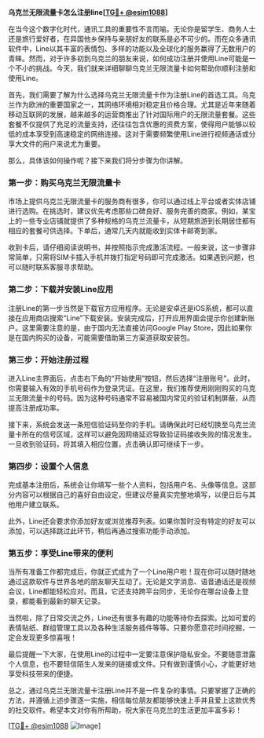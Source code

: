 **乌克兰无限流量卡怎么注册line[[TG💪+ @esim1088](https://t.me/s/esim1088)]**

在当今这个数字化时代，通讯工具的重要性不言而喻。无论你是留学生、商务人士还是旅行爱好者，在异国他乡保持与亲朋好友的联系是必不可少的。而在众多通讯软件中，Line以其丰富的表情包、多样的功能以及全球化的服务赢得了无数用户的青睐。然而，对于许多初到乌克兰的朋友来说，如何成功注册并使用Line可能是一个不小的挑战。今天，我们就来详细聊聊乌克兰无限流量卡如何帮助你顺利注册和使用Line。

首先，我们需要了解为什么选择乌克兰无限流量卡作为注册Line的首选工具。乌克兰作为欧洲的重要国家之一，其网络环境相对稳定且价格合理。尤其是近年来随着移动互联网的发展，越来越多的运营商推出了针对国际用户的无限流量套餐。这些套餐不仅提供了充足的流量支持，还往往包含优惠的资费方案，使得用户能够以较低的成本享受到高速稳定的网络连接。这对于需要频繁使用Line进行视频通话或分享大文件的用户来说尤为重要。

那么，具体该如何操作呢？接下来我们将分步骤为你讲解。

### 第一步：购买乌克兰无限流量卡

市场上提供乌克兰无限流量卡的服务商有很多，你可以通过线上平台或者实体店铺进行选购。在挑选时，建议优先考虑那些口碑良好、服务完善的商家。例如，某宝上的一些专业店铺就提供了多种规格的乌克兰流量卡，从短期旅游到长期居住都有相应的套餐可供选择。下单后，通常几天内就能收到实体卡邮寄到家。

收到卡后，请仔细阅读说明书，并按照指示完成激活流程。一般来说，这一步骤非常简单，只需将SIM卡插入手机并拨打指定号码即可完成激活。如果遇到问题，也可以随时联系客服寻求帮助。

### 第二步：下载并安装Line应用

注册Line的第一步当然是下载官方应用程序。无论是安卓还是iOS系统，都可以直接在应用商店搜索“Line”下载安装。安装完成后，打开应用界面会提示你创建新账户。这里需要注意的是，由于国内无法直接访问Google Play Store，因此如果你是在国内购买的设备，可能需要借助第三方渠道获取安装包。

### 第三步：开始注册过程

进入Line主界面后，点击右下角的“开始使用”按钮，然后选择“注册账号”。此时，你需要输入有效的手机号码作为登录凭证。在这里，我们推荐使用刚刚购买的乌克兰无限流量卡的号码。因为这种号码通常不容易被国内常见的验证机制屏蔽，从而提高注册成功率。

接下来，系统会发送一条短信验证码至你的手机。请确保此时已经切换至乌克兰流量卡所在的信号区域，这样可以避免因网络延迟导致验证码接收失败的情况发生。一旦收到验证码，将其填入相应位置，点击确认即可继续下一步。

### 第四步：设置个人信息

完成基本注册后，系统会让你填写一些个人资料，包括用户名、头像等信息。这部分内容可以根据自己的喜好自由设定，但建议尽量真实完整地填写，以便日后与其他用户建立联系。

此外，Line还会要求你添加好友或浏览推荐列表。如果你暂时没有特定的好友可以添加，可以选择跳过此环节，稍后再通过搜索功能手动添加。

### 第五步：享受Line带来的便利

当所有准备工作都完成后，你就正式成为了一个Line用户啦！现在你可以随时随地通过这款软件与世界各地的朋友聊天互动了。无论是文字消息、语音通话还是视频会议，Line都能轻松应对。而且，它还支持跨平台同步，无论你在哪台设备上登录，都能看到最新的聊天记录。

当然啦，除了日常交流之外，Line还有很多有趣的功能等待你去探索。比如可爱的表情贴纸、群组管理工具以及各种生活服务插件等等。只要你愿意花时间挖掘，一定会发现更多惊喜哦！

最后提醒一下大家，在使用Line的过程中一定要注意保护隐私安全。不要随意泄露个人信息，也不要轻信陌生人发来的链接或文件。只有做到谨慎小心，才能更好地享受科技带来的便捷。

总之，通过乌克兰无限流量卡注册Line并不是一件复杂的事情。只要掌握了正确的方法，并遵循上述步骤逐一实施，相信每位朋友都能够快速上手并且爱上这款优秀的社交软件。希望本文对你有所帮助，祝大家在乌克兰的生活更加丰富多彩！

[[TG💪+ @esim1088](https://t.me/s/esim1088) ![Image](https://i.postimg.cc/4NQfJmqS/Snipaste-2025-05-13-00-14-12.png)]
